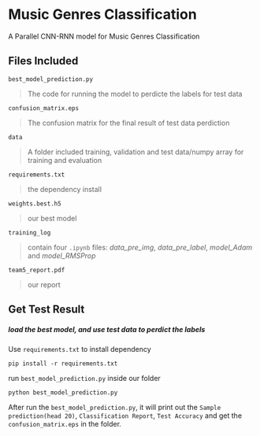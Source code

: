 # Music Genres Classification

A Parallel CNN-RNN model for Music Genres Classification



## Files Included

`best_model_prediction.py`

> The code for running the model to perdicte the labels for test data

`confusion_matrix.eps`

> The confusion matrix for the final result of test data perdiction

`data`

> A folder included training, validation and test data/numpy array for training and evaluation

`requirements.txt`

> the dependency install

`weights.best.h5`

> our best model

`training_log`

> contain four `.ipynb` files: *data_pre_img*, *data_pre_label*, *model_Adam* and *model_RMSProp*

`team5_report.pdf`

> our report



## Get Test Result

##### load the best model, and use test data to perdict the labels

Use `requirements.txt` to install dependency

```
pip install -r requirements.txt
```

run `best_model_prediction.py` inside our folder

```
python best_model_prediction.py
```

After run the `best_model_prediction.py`, it will print out the `Sample prediction(head 20)`, `Classification Report`, `Test Accuracy` and get the `confusion_matrix.eps` in the folder. 





